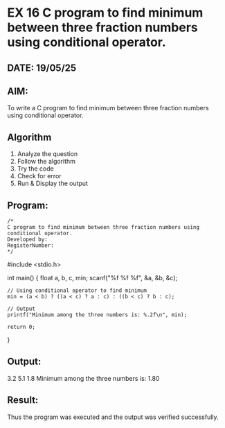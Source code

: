 # EX 16 C program to find minimum between three fraction numbers using conditional operator.
## DATE: 19/05/25
## AIM:
To write a C program to find minimum between three fraction numbers using conditional operator.

## Algorithm
1. Analyze the question
2. Follow the algorithm
3. Try the code
4.  Check for error
5. Run & Display the output
## Program:
```
/*
C program to find minimum between three fraction numbers using conditional operator.
Developed by: 
RegisterNumber:  
*/
```
#include <stdio.h>

int main() {
    float a, b, c, min;
    scanf("%f %f %f", &a, &b, &c);

    // Using conditional operator to find minimum
    min = (a < b) ? ((a < c) ? a : c) : ((b < c) ? b : c);

    // Output
    printf("Minimum among the three numbers is: %.2f\n", min);

    return 0;
}

## Output:
3.2 5.1 1.8
Minimum among the three numbers is: 1.80


## Result:
Thus the program was executed and the output was verified successfully.
